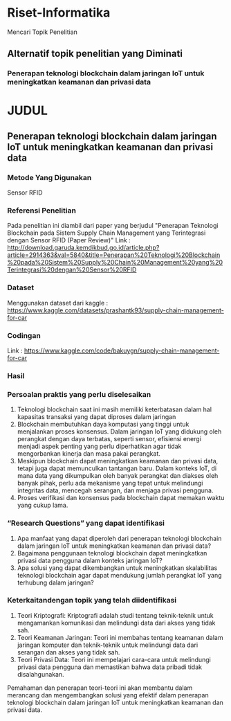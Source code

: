 # Riset-Informatika
Mencari Topik Penelitian

## Alternatif topik penelitian yang Diminati
### Penerapan teknologi blockchain dalam jaringan IoT untuk meningkatkan keamanan dan privasi data

# JUDUL
## Penerapan teknologi blockchain dalam jaringan IoT untuk meningkatkan keamanan dan privasi data

### Metode Yang Digunakan
Sensor RFID

### Referensi Penelitian
Pada penelitian ini diambil dari paper yang berjudul "Penerapan Teknologi Blockchain pada Sistem Supply Chain
Management yang Terintegrasi dengan Sensor RFID (Paper Review)" Link : http://download.garuda.kemdikbud.go.id/article.php?article=2914363&val=5840&title=Penerapan%20Teknologi%20Blockchain%20pada%20Sistem%20Supply%20Chain%20Management%20yang%20Terintegrasi%20dengan%20Sensor%20RFID

### Dataset
Menggunakan dataset dari kaggle : https://www.kaggle.com/datasets/prashantk93/supply-chain-management-for-car

### Codingan
Link : https://www.kaggle.com/code/bakuygn/supply-chain-management-for-car

### Hasil


### Persoalan praktis yang  perlu diselesaikan
1. Teknologi blockchain saat ini masih memiliki keterbatasan dalam hal kapasitas transaksi yang dapat diproses dalam jaringan
2. Blockchain membutuhkan daya komputasi yang tinggi untuk menjalankan proses konsensus. Dalam jaringan IoT yang didukung oleh perangkat dengan daya terbatas, seperti sensor, efisiensi energi menjadi aspek penting yang perlu diperhatikan agar tidak mengorbankan kinerja dan masa pakai perangkat.
3. Meskipun blockchain dapat meningkatkan keamanan dan privasi data, tetapi juga dapat memunculkan tantangan baru. Dalam konteks IoT, di mana data yang dikumpulkan oleh banyak perangkat dan diakses oleh banyak pihak, perlu ada mekanisme yang tepat untuk melindungi integritas data, mencegah serangan, dan menjaga privasi pengguna.
4. Proses verifikasi dan konsensus pada blockchain dapat memakan waktu yang cukup lama.

### “Research Questions” yang dapat identifikasi
1. Apa manfaat yang dapat diperoleh dari penerapan teknologi blockchain dalam jaringan IoT untuk meningkatkan keamanan dan privasi data?
2. Bagaimana penggunaan teknologi blockchain dapat meningkatkan privasi data pengguna dalam konteks jaringan IoT?
3. Apa solusi yang dapat dikembangkan untuk meningkatkan skalabilitas teknologi blockchain agar dapat mendukung jumlah perangkat IoT yang terhubung dalam jaringan?

### Keterkaitandengan topik yang telah diidentifikasi
1. Teori Kriptografi: Kriptografi adalah studi tentang teknik-teknik untuk mengamankan komunikasi dan melindungi data dari akses yang tidak sah.
2. Teori Keamanan Jaringan: Teori ini membahas tentang keamanan dalam jaringan komputer dan teknik-teknik untuk melindungi data dari serangan dan akses yang tidak sah.
3. Teori Privasi Data: Teori ini mempelajari cara-cara untuk melindungi privasi data pengguna dan memastikan bahwa data pribadi tidak disalahgunakan.

Pemahaman dan penerapan teori-teori ini akan membantu dalam merancang dan mengembangkan solusi yang efektif dalam penerapan teknologi blockchain dalam jaringan IoT untuk meningkatkan keamanan dan privasi data.

